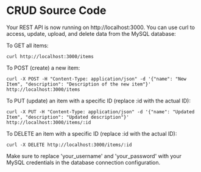 # CRUD Source Code
Your REST API is now running on http://localhost:3000. You can use curl to access, update, upload, and delete data from the MySQL database:

To GET all items:
```
curl http://localhost:3000/items
```

To POST (create) a new item:

```
curl -X POST -H "Content-Type: application/json" -d '{"name": "New Item", "description": "Description of the new item"}' http://localhost:3000/items
```

To PUT (update) an item with a specific ID (replace :id with the actual ID):
```
curl -X PUT -H "Content-Type: application/json" -d '{"name": "Updated Item", "description": "Updated description"}' http://localhost:3000/items/:id
```


To DELETE an item with a specific ID (replace :id with the actual ID):

```
curl -X DELETE http://localhost:3000/items/:id
```

Make sure to replace 'your_username' and 'your_password' with your MySQL credentials in the database connection configuration.